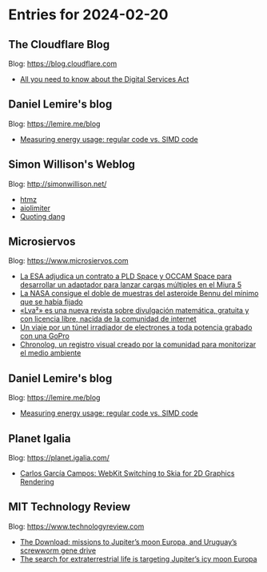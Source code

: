 # Entries for 2024-02-20
##  The Cloudflare Blog  
Blog: https://blog.cloudflare.com 

- [All you need to know about the Digital Services Act](https://blog.cloudflare.com/digital-services-act)
## Daniel Lemire's blog 
Blog: https://lemire.me/blog 

- [Measuring energy usage: regular code vs. SIMD code](https://lemire.me/blog/2024/02/19/measuring-energy-usage-regular-code-vs-simd-code/)
## Simon Willison's Weblog 
Blog: http://simonwillison.net/ 

- [htmz](https://simonwillison.net/2024/Feb/20/htmz/#atom-everything)
- [aiolimiter](https://simonwillison.net/2024/Feb/20/aiolimiter/#atom-everything)
- [Quoting dang](https://simonwillison.net/2024/Feb/19/dang/#atom-everything)
## Microsiervos 
Blog: https://www.microsiervos.com 

- [La ESA adjudica un contrato a PLD Space y OCCAM Space para desarrollar un adaptador para lanzar cargas múltiples en el Miura 5](https://www.microsiervos.com/archivo/espacio/esa-pld-space-occam-adaptador-cargas-multiples-miura-5.html)
- [La NASA consigue el doble de muestras del asteroide Bennu del mínimo que se había fijado](https://www.microsiervos.com/archivo/espacio/nada-doble-muestras-asteroide-bennu.html)
- [«Lva²» es una nueva revista sobre divulgación matemática, gratuita y con licencia libre, nacida de la comunidad de internet](https://www.microsiervos.com/archivo/matematicas/lva2-nueva-revista-divulgacion-matematica.html)
- [Un viaje por un túnel irradiador de electrones a toda potencia grabado con una GoPro](https://www.microsiervos.com/archivo/ciencia/un-viaje-por-un-tunel-irradiador-de-electrones-a-toda-potencia-grabado-con-una-gopro.html)
- [Chronolog, un registro visual creado por la comunidad para monitorizar el medio ambiente](https://www.microsiervos.com/archivo/ecologia/chronolog-registro-visual-comunidad-monitorizar-ambiente.html)
## Daniel Lemire's blog 
Blog: https://lemire.me/blog 

- [Measuring energy usage: regular code vs. SIMD code](https://lemire.me/blog/2024/02/19/measuring-energy-usage-regular-code-vs-simd-code/)
## Planet Igalia 
Blog: https://planet.igalia.com/ 

- [Carlos García Campos: WebKit Switching to Skia for 2D Graphics Rendering](https://blogs.igalia.com/carlosgc/2024/02/19/webkit-switching-to-skia-for-2d-graphics-rendering/)
## MIT Technology Review 
Blog: https://www.technologyreview.com 

- [The Download: missions to Jupiter’s moon Europa, and Uruguay’s screwworm gene drive](https://www.technologyreview.com/2024/02/19/1088699/jupiter-europa-uruguay-screwworm-gene-drive/)
- [The search for extraterrestrial life is targeting Jupiter’s icy moon Europa](https://www.technologyreview.com/2024/02/19/1087988/nasa-europa-clipper-mission-jupiter-extraterrestrial-life/)